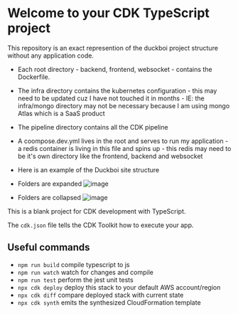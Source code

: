 # Welcome to your CDK TypeScript project

This repository is an exact represention of the duckboi project structure without any application code.

* Each root directory - backend, frontend, websocket - contains the Dockerfile.

* The infra directory contains the kubernetes configuration - this may need to be updated cuz I have not touched it in months - IE: the infra/mongo directory may not be necessary because I am using mongo Atlas which is a SaaS product

* The pipeline directory contains all the CDK pipeline

* A coompose.dev.yml lives in the root and serves to run my application - a redis container is living in this file and spins up - this redis may need to be it's own directory like the frontend, backend and websocket 

* Here is an example of the Duckboi site structure

* Folders are expanded
![image](https://github.com/user-attachments/assets/c9114f66-0674-4ec8-a7a9-89151030504c)

* Folders are collapsed
![image](https://github.com/user-attachments/assets/910323b1-c281-4097-bc75-c44492dc0107)


This is a blank project for CDK development with TypeScript.

The `cdk.json` file tells the CDK Toolkit how to execute your app.

## Useful commands

* `npm run build`   compile typescript to js
* `npm run watch`   watch for changes and compile
* `npm run test`    perform the jest unit tests
* `npx cdk deploy`  deploy this stack to your default AWS account/region
* `npx cdk diff`    compare deployed stack with current state
* `npx cdk synth`   emits the synthesized CloudFormation template

